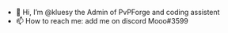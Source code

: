 - 👋 Hi, I’m @kluesy the Admin of PvPForge and coding assistent
- 📫 How to reach me: add me on discord Mooo#3599

<!---
kluesy/kluesy is a ✨ special ✨ repository because its `README.md` (this file) appears on your GitHub profile.
You can click the Preview link to take a look at your changes.
--->

